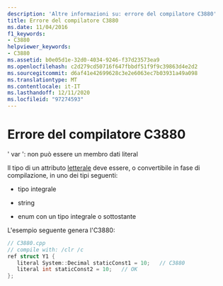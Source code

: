 ```yaml
---
description: 'Altre informazioni su: errore del compilatore C3880'
title: Errore del compilatore C3880
ms.date: 11/04/2016
f1_keywords:
- C3880
helpviewer_keywords:
- C3880
ms.assetid: b0e05d1e-32d0-4034-9246-f37d23573ea9
ms.openlocfilehash: c2d279cd50716f647fbbdf51f9f9c39863d4e2d2
ms.sourcegitcommit: d6af41e42699628c3e2e6063ec7b03931a49a098
ms.translationtype: MT
ms.contentlocale: it-IT
ms.lasthandoff: 12/11/2020
ms.locfileid: "97274593"
---
```

# <a name="compiler-error-c3880"></a>Errore del compilatore C3880

' var ': non può essere un membro dati literal

Il tipo di un attributo [letterale](../../extensions/literal-cpp-component-extensions.md) deve essere, o convertibile in fase di compilazione, in uno dei tipi seguenti:

- tipo integrale

- string

- enum con un tipo integrale o sottostante

L'esempio seguente genera l'C3880:

```cpp
// C3880.cpp
// compile with: /clr /c
ref struct Y1 {
   literal System::Decimal staticConst1 = 10;   // C3880
   literal int staticConst2 = 10;   // OK
};
```
